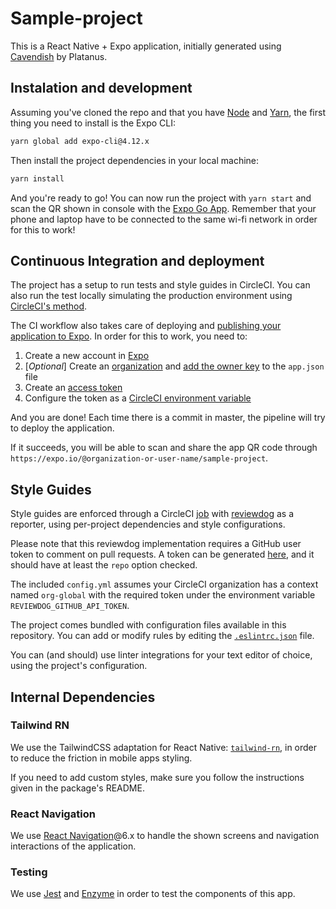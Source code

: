 # Sample-project

This is a React Native + Expo application, initially generated using [Cavendish](https://github.com/platanus/cavendish) by Platanus.

## Instalation and development

Assuming you've cloned the repo and that you have [Node](https://nodejs.org/en/) and [Yarn](https://yarnpkg.com/), the first thing you need to install is the Expo CLI:

```bash
yarn global add expo-cli@4.12.x
```

Then install the project dependencies in your local machine:

```bash
yarn install
```

And you're ready to go! You can now run the project with `yarn start` and scan the QR shown in console with the [Expo Go App](https://expo.dev/client). Remember that your phone and laptop have to be connected to the same wi-fi network in order for this to work!

## Continuous Integration and deployment

The project has a setup to run tests and style guides in CircleCI. You can also run the test locally simulating the production environment using [CircleCI's method](https://circleci.com/docs/2.0/local-cli/).

The CI workflow also takes care of deploying and [publishing your application to Expo](https://docs.expo.io/workflow/publishing/). In order for this to work, you need to:

1. Create a new account in [Expo](https://expo.dev/)
1. [_Optional_] Create an [organization](https://docs.expo.io/accounts/account-types/#creating-new-organizations) and [add the owner key](https://docs.expo.dev/versions/latest/config/app/#owner) to the `app.json` file
1. Create an [access token](https://docs.expo.io/accounts/programmatic-access/)
1. Configure the token as a [CircleCI environment variable](https://circleci.com/docs/2.0/env-vars/)

And you are done! Each time there is a commit in master, the pipeline will try to deploy the application.

If it succeeds, you will be able to scan and share the app QR code through `https://expo.io/@organization-or-user-name/sample-project`.

## Style Guides

Style guides are enforced through a CircleCI [job](.circleci/config.yml) with [reviewdog](https://github.com/reviewdog/reviewdog) as a reporter, using per-project dependencies and style configurations.

Please note that this reviewdog implementation requires a GitHub user token to comment on pull requests. A token can be generated [here](https://github.com/settings/tokens), and it should have at least the `repo` option checked.

The included `config.yml` assumes your CircleCI organization has a context named `org-global` with the required token under the environment variable `REVIEWDOG_GITHUB_API_TOKEN`.

The project comes bundled with configuration files available in this repository. You can add or modify rules by editing the [`.eslintrc.json`](.eslintrc.json) file.

You can (and should) use linter integrations for your text editor of choice, using the project's configuration.

## Internal Dependencies

### Tailwind RN
We use the TailwindCSS adaptation for React Native: [`tailwind-rn`](https://github.com/vadimdemedes/tailwind-rn), in order to reduce the friction in mobile apps styling.

If you need to add custom styles, make sure you follow the instructions given in the package's README.

### React Navigation
We use [React Navigation](https://reactnavigation.org/)@6.x to handle the shown screens and navigation interactions of the application.

### Testing
We use [Jest](https://jestjs.io/) and [Enzyme](https://enzymejs.github.io/enzyme/) in order to test the components of this app.
